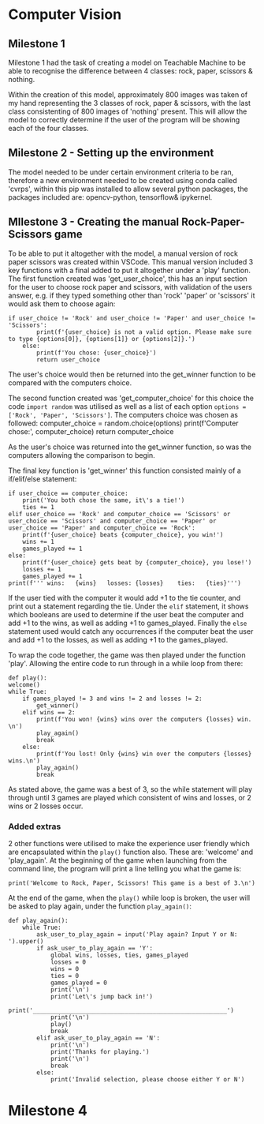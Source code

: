 # Computer Vision

## Milestone 1
Milestone 1 had the task of creating a model on Teachable Machine to be able to recognise the difference between 4 classes: rock, paper, scissors & nothing.

Within the creation of this model, approximately 800 images was taken of my hand representing the 3 classes of rock, paper & scissors, with the last class consistenting of 800 images of 'nothing' present.
This will allow the model to correctly determine if the user of the program will be showing each of the four classes.

## Milestone 2 - Setting up the environment
The model needed to be under certain environment criteria to be ran, therefore a new environment needed to be created using conda called 'cvrps', within this pip was installed to allow several python packages, the packages included are: opencv-python, tensorflow& ipykernel.

## MIlestone 3 - Creating the manual Rock-Paper-Scissors game
To be able to put it altogether with the model, a manual version of rock paper scissors was created within VSCode. This manual version included 3 key functions with a final added to put it altogether under a 'play' function.
The first function created was 'get_user_choice', this has an input section for the user to choose rock paper and scissors, with validation of the users answer, e.g. if they typed something other than 'rock' 'paper' or 'scissors' it would ask them to choose again:

    if user_choice != 'Rock' and user_choice != 'Paper' and user_choice != 'Scissors':
            print(f'{user_choice} is not a valid option. Please make sure to type {options[0]}, {options[1]} or {options[2]}.')
        else:
            print(f'You chose: {user_choice}')
            return user_choice

The user's choice would then be returned into the get_winner function to be compared with the computers choice.

The second function created was 'get_computer_choice' for this choice the code `import random` was utilised as well as a list of each option `options = ['Rock', 'Paper', 'Scissors']`. The computers choice was chosen as followed:
     computer_choice = random.choice(options)
    print(f'Computer chose:', computer_choice)
    return computer_choice

As the user's choice was returned into the get_winner function, so was the computers allowing the comparison to begin.

The final key function is 'get_winner' this function consisted mainly of a if/elif/else statement:

    if user_choice == computer_choice:
        print('You both chose the same, it\'s a tie!')
        ties += 1
    elif user_choice == 'Rock' and computer_choice == 'Scissors' or user_choice == 'Scissors' and computer_choice == 'Paper' or user_choice == 'Paper' and computer_choice == 'Rock':
        print(f'{user_choice} beats {computer_choice}, you win!')
        wins += 1
        games_played += 1
    else:
        print(f'{user_choice} gets beat by {computer_choice}, you lose!')
        losses += 1
        games_played += 1
    print(f''' wins:   {wins}   losses: {losses}    ties:   {ties}''')

If the user tied with the computer it would add +1 to the tie counter, and print out a statement regarding the tie. 
Under the `elif` statement, it shows which booleans are used to determine if the user beat the computer and add +1 to the wins, as well as adding +1 to games_played.
Finally the `else` statement used would catch any occurrences if the computer beat the user and add +1 to the losses, as well as adding +1 to the games_played.

To wrap the code together, the game was then played under the function 'play'. Allowing the entire code to run through in a while loop from there:

    def play():
    welcome()
    while True:
        if games_played != 3 and wins != 2 and losses != 2:
            get_winner()
        elif wins == 2:
            print(f'You won! {wins} wins over the computers {losses} win. \n')
            play_again()
            break
        else:
            print(f'You lost! Only {wins} win over the computers {losses} wins.\n')
            play_again()
            break

As stated above, the game was a best of 3, so the while statement will play through until 3 games are played which consistent of wins and losses, or 2 wins or 2 losses occur.

### Added extras
2 other functions were utilised to make the experience user friendly which are encapsulated within the `play()` function also. These are: 'welcome' and 'play_again'.
At the beginning of the game when launching from the command line, the program will print a line telling you what the game is:

    print('Welcome to Rock, Paper, Scissors! This game is a best of 3.\n')

At the end of the game, when the `play()` while loop is broken, the user will be asked to play again, under the function `play_again()`:

    def play_again():
        while True:
            ask_user_to_play_again = input('Play again? Input Y or N: ').upper()
            if ask_user_to_play_again == 'Y':
                global wins, losses, ties, games_played
                losses = 0
                wins = 0
                ties = 0
                games_played = 0
                print('\n')
                print('Let\'s jump back in!')
                print('_______________________________________________________')
                print('\n')
                play()
                break
            elif ask_user_to_play_again == 'N':
                print('\n')
                print('Thanks for playing.')
                print('\n')
                break
            else: 
                print('Invalid selection, please choose either Y or N')

# Milestone 4
